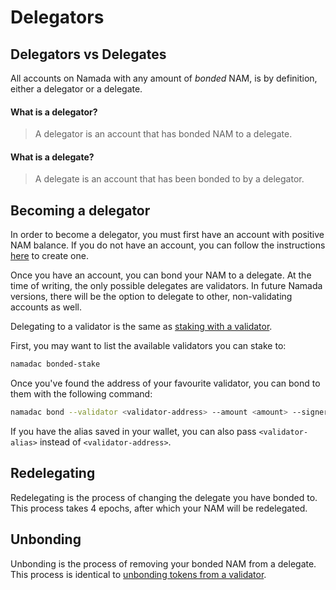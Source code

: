 # Delegators

## Delegators vs Delegates
All accounts on Namada with any amount of *bonded* NAM, is by definition, either a delegator or a delegate. 

#### What is a delegator?
> A delegator is an account that has bonded NAM to a delegate. 

#### What is a delegate?
> A delegate is an account that has been bonded to by a delegator.

## Becoming a delegator
In order to become a delegator, you must first have an account with positive NAM balance. If you do not have an account, you can follow the instructions [here](../users/an-introduction-to-namada-addresses.md) to create one.

Once you have an account, you can bond your NAM to a delegate. At the time of writing, the only possible delegates are validators. In future Namada versions, there will be the option to delegate to other, non-validating accounts as well.

Delegating to a validator is the same as [staking with a validator](../validators/staking.md).

First, you may want to list the available validators you can stake to:

```bash
namadac bonded-stake
```

Once you've found the address of your favourite validator, you can bond to them with the following command:

```bash
namadac bond --validator <validator-address> --amount <amount> --signer <account-alias>
```

If you have the alias saved in your wallet, you can also pass `<validator-alias>` instead of `<validator-address>`.

## Redelegating
Redelegating is the process of changing the delegate you have bonded to. This process takes 4 epochs, after which your NAM will be redelegated.

## Unbonding
Unbonding is the process of removing your bonded NAM from a delegate. This process is identical to [unbonding tokens from a validator](../validators/staking.md).
